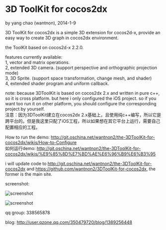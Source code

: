 3D ToolKit for cocos2dx
==========
by yang chao (wantnon), 2014-1-9  

3D ToolKit for cocos2dx is a simple 3D extension for cocos2d-x, provide an easy way to create 3D graph in cocos2dx environment.  
  
the ToolKit based on cocos2d-x 2.2.0.
   
features currently available:  
1, vector and matrix operations.  
2, extended 3D camera. (support perspective and orthographic projection mode)  
3, 3D Sprite. (support space transformation, change mesh, and shader)   
4, extended shader program and uniform callback.  
   
note: because 3DToolKit is based on cocos2dx 2.x and written in pure c++, so it is cross platform. but here i only configured the iOS project. so if you want too run it on other platform, you should configure the corresponding project by yourself.      
注意：因为3DToolKit建立在cocos2dx 2.x基础上，且使用纯c++编写，所以它是跨平台的。但是我这里只配了iOS工程，所以如果想在其它平台上运行，需要自己配置相应的工程。   
  
How to run the demo: http://git.oschina.net/wantnon2/the-3DToolKit-for-cocos2dx/wikis/How-to-Configure  
如何运行demo: http://git.oschina.net/wantnon2/the-3DToolKit-for-cocos2dx/wikis/%E9%85%8D%E7%BD%AE%E6%96%B9%E6%B3%95   
  
i will update code to http://git.oschina.net/wantnon2/the-3DToolKit-for-cocos2dx and https://github.com/wantnon2/3DToolKit-for-cocos2dx, the former is the main site.  
  
screenshot:    
  
![screenshot](http://git.oschina.net/wantnon2/the-3DToolKit-2-for-cocos2dx/raw/master/screenshots/test1.png)  
  
![screenshot](http://git.oschina.net/wantnon2/the-3DToolKit-2-for-cocos2dx/raw/master/screenshots/test2.png) 
  
qq group: 338565878   
  
blog: http://user.qzone.qq.com/350479720/blog/1389256448